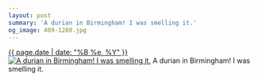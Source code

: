 ```yaml
---
layout: post
summary: 'A durian in Birmingham! I was smelling it.'
og_image: 409-1280.jpg
---
```


<p>
  <time><a href="/409">{{ page.date | date: "%B %e, %Y" }}</a></time>
  <a href="/409"><img src="{{ site.assets_url }}/409-640.jpg" srcset="{{ site.assets_url }}/409-1280.jpg 1280w, {{ site.assets_url }}/409-960.jpg 960w, {{ site.assets_url }}/409-640.jpg 640w, {{ site.assets_url }}/409-320.jpg 320w" sizes="(min-width: 700px) 50vw, calc(100vw - 2rem)" alt="A durian in Birmingham! I was smelling it." /></a>
  <span>A durian in Birmingham! I was smelling it.</span>
</p>
